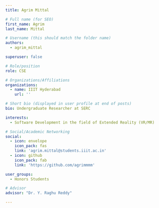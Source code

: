```yaml
---
title: Agrim Mittal

# Full name (for SEO)
first_name: Agrim
last_name: Mittal

# Username (this should match the folder name)
authors:
  - agrim_mittal

superuser: false

# Role/position
role: CSE

# Organizations/Affiliations
organizations:
  - name: IIIT Hyderabad
    url: ''

# Short bio (displayed in user profile at end of posts)
bio: Undergraduate Researcher at SERC

interests:
  - Software Development in the field of Extended Reality (VR/MR)

# Social/Academic Networking
social:
  - icon: envelope
    icon_pack: fas
    link: 'agrim.mittal@students.iiit.ac.in'
  - icon: github
    icon_pack: fab
    link: 'https://github.com/agrimmmm'

user_groups:
  - Honors Students

# Advisor
advisor: "Dr. Y. Raghu Reddy"

---
```



